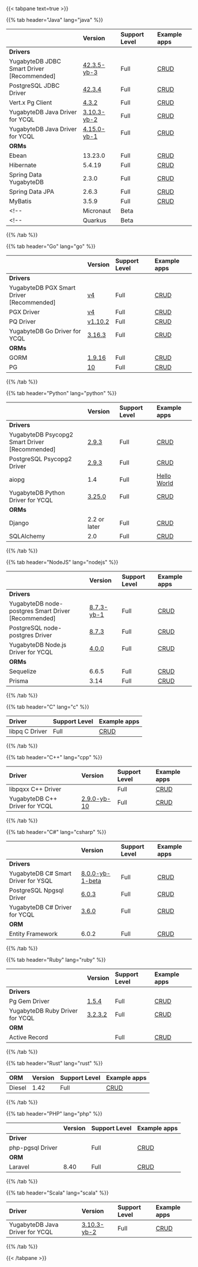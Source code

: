 <!--
+++
private = true
+++
-->

{{< tabpane text=true >}}

  {{% tab header="Java" lang="java" %}}

|            | Version | Support Level | Example apps |
| :--------- | :------ | :------------ | :----------- |
| **Drivers** | | | |
| YugabyteDB JDBC Smart Driver<br/>[Recommended] | [42.3.5-yb-3](https://mvnrepository.com/artifact/com.yugabyte/jdbc-yugabytedb/42.3.5-yb-3) | Full | [CRUD](/preview/drivers-orms/java/yugabyte-jdbc/) |
| PostgreSQL JDBC Driver  | [42.3.4](https://mvnrepository.com/artifact/org.postgresql/postgresql/42.3.4) | Full | [CRUD](/preview/drivers-orms/java/postgres-jdbc/) |
| Vert.x Pg Client       | [4.3.2](https://mvnrepository.com/artifact/io.vertx/vertx-core/4.3.2) | Full | [CRUD](/preview/drivers-orms/java/ysql-vertx-pg-client/) |
| YugabyteDB Java Driver for YCQL | [3.10.3-yb-2](https://mvnrepository.com/artifact/com.yugabyte/cassandra-driver-core/3.10.3-yb-2) | Full | [CRUD](/preview/drivers-orms/java/ycql) |
| YugabyteDB Java Driver for YCQL | [4.15.0-yb-1](https://mvnrepository.com/artifact/com.yugabyte/java-driver-core/4.15.0-yb-1) | Full | [CRUD](/preview/drivers-orms/java/ycql-4.x) |
| **ORMs** | | | |
| Ebean                   | 13.23.0 | Full | [CRUD](/preview/drivers-orms/java/ebean/) |
| Hibernate               | 5.4.19  | Full | [CRUD](/preview/drivers-orms/java/hibernate/) |
| Spring Data YugabyteDB  | 2.3.0   | Full | [CRUD](/preview/integrations/spring-framework/sdyb/#examples) |
| Spring Data JPA         | 2.6.3   | Full | [CRUD](/preview/integrations/spring-framework/sd-jpa/#fundamentals) |
| MyBatis                 | 3.5.9   | Full | [CRUD](/preview/drivers-orms/java/mybatis/) |
<!-- | Micronaut | Beta |  | -->
<!-- | Quarkus | Beta |  | -->

  {{% /tab %}}

  {{% tab header="Go" lang="go" %}}

|            | Version | Support Level | Example apps |
| :--------- | :------ | :------------ | :----------- |
| **Drivers** | | | |
| YugabyteDB PGX Smart Driver<br/>[Recommended] | [v4](https://pkg.go.dev/github.com/yugabyte/pgx/) | Full | [CRUD](/preview/drivers-orms/go/yb-pgx/) |
| PGX Driver | [v4](https://pkg.go.dev/github.com/jackc/pgx/) | Full | [CRUD](/preview/drivers-orms/go/pgx/) |
| PQ Driver  | [v1.10.2](https://github.com/lib/pq/releases/tag/v1.10.2/) | Full | [CRUD](/preview/drivers-orms/go/pq/) |
| YugabyteDB Go Driver for YCQL | [3.16.3](https://github.com/yugabyte/gocql) | Full | [CRUD](/preview/drivers-orms/go/ycql) |
| **ORMs** | | | |
| GORM       | [1.9.16](https://github.com/go-gorm/gorm) | Full | [CRUD](/preview/drivers-orms/go/gorm/) |
| PG         | [10](https://github.com/go-pg/pg) | Full | [CRUD](/preview/drivers-orms/go/pg/) |

  {{% /tab %}}

  {{% tab header="Python" lang="python" %}}

|            | Version | Support Level | Example apps |
| :--------- | :------ | :------------ | :----------- |
| **Drivers** | | | |
| YugabyteDB Psycopg2 Smart Driver<br/>[Recommended] | [2.9.3](https://github.com/yugabyte/psycopg2) |Full | [CRUD](/preview/drivers-orms/python/yugabyte-psycopg2/) |
| PostgreSQL Psycopg2 Driver | [2.9.3](https://github.com/psycopg/psycopg2) | Full | [CRUD](/preview/drivers-orms/python/postgres-psycopg2/) |
| aiopg      | 1.4          | Full | [Hello World](/preview/drivers-orms/python/aiopg/) |
| YugabyteDB Python Driver for YCQL | [3.25.0](https://github.com/yugabyte/cassandra-python-driver/tree/master) | Full | [CRUD](/preview/drivers-orms/python/ycql/) |
| **ORMs** | | | |
| Django     | 2.2 or later | Full | [CRUD](/preview/drivers-orms/python/django/) |
| SQLAlchemy | 2.0          | Full | [CRUD](/preview/drivers-orms/python/sqlalchemy/) |

  {{% /tab %}}

  {{% tab header="NodeJS" lang="nodejs" %}}

|            | Version | Support Level | Example apps |
| :--------- | :------ | :------------ | :----------- |
| **Drivers** | | | |
| YugabyteDB node-postgres Smart Driver<br/>[Recommended] | [8.7.3-yb-1](https://github.com/yugabyte/node-postgres) | Full | [CRUD](/preview/drivers-orms/nodejs/yugabyte-node-driver/) |
| PostgreSQL node-postgres Driver | [8.7.3](https://www.npmjs.com/package/pg) | Full | [CRUD](/preview/drivers-orms/nodejs/postgres-node-driver/) |
| YugabyteDB Node.js Driver for YCQL | [4.0.0](https://github.com/yugabyte/cassandra-nodejs-driver) | Full | [CRUD](/preview/drivers-orms/nodejs/ycql/) |
| **ORMs** | | | |
| Sequelize | 6.6.5 | Full | [CRUD](/preview/drivers-orms/nodejs/sequelize/) |
| Prisma    | 3.14  | Full | [CRUD](/preview/drivers-orms/nodejs/prisma/) |

  {{% /tab %}}

  {{% tab header="C" lang="c" %}}

| Driver | Support Level | Example apps |
| :--------- | :------------ | :----------- |
| libpq C Driver| Full | [CRUD](/preview/drivers-orms/c/ysql/) |

  {{% /tab %}}

  {{% tab header="C++" lang="cpp" %}}

| Driver | Version | Support Level | Example apps |
| :--------- | :------ | :------------ | :----------- |
| libpqxx C++ Driver             | | Full | [CRUD](/preview/drivers-orms/cpp/ysql/) |
| YugabyteDB C++ Driver for YCQL | [2.9.0-yb-10](https://github.com/yugabyte/cassandra-cpp-driver/releases) | Full | [CRUD](/preview/drivers-orms/cpp/ycql/) |

  {{% /tab %}}

  {{% tab header="C#" lang="csharp" %}}

|            | Version | Support Level | Example apps |
| :--------- | :------ | :------------ | :----------- |
| **Drivers** | | | |
| YugabyteDB C# Smart Driver for YSQL | [8.0.0-yb-1-beta](https://www.nuget.org/packages/NpgsqlYugabyteDB/) | Full | [CRUD](/preview/drivers-orms/csharp/ysql/) |
| PostgreSQL Npgsql Driver            | [6.0.3](https://www.nuget.org/packages/Npgsql/6.0.3) | Full | [CRUD](/preview/drivers-orms/csharp/postgres-npgsql/) |
| YugabyteDB C# Driver for YCQL       | [3.6.0](https://github.com/yugabyte/cassandra-csharp-driver/releases/tag/3.6.0) | Full | [CRUD](/preview/drivers-orms/csharp/ycql/) |
| **ORM** | | | |
| Entity Framework                    | 6.0.2  | Full | [CRUD](/preview/drivers-orms/csharp/entityframework/) |

  {{% /tab %}}

  {{% tab header="Ruby" lang="ruby" %}}

|             | Version | Support Level | Example apps |
| :---------- | :------ | :------------ | :----------- |
| **Drivers** | | | |
| Pg Gem Driver                   | [1.5.4](https://github.com/ged/ruby-pg) | Full | [CRUD](/preview/drivers-orms/ruby/ysql-pg/) |
| YugabyteDB Ruby Driver for YCQL | [3.2.3.2](https://github.com/yugabyte/cassandra-ruby-driver) | Full | [CRUD](/preview/drivers-orms/ruby/ycql/) |
| **ORM**     | | | |
| Active Record                   | | Full | [CRUD](/preview/drivers-orms/ruby/activerecord/) |

  {{% /tab %}}

  {{% tab header="Rust" lang="rust" %}}

| ORM        | Version | Support Level | Example apps |
| :--------- | :------ | :------------ | :----------- |
| Diesel     | 1.42    | Full | [CRUD](/preview/drivers-orms/rust/diesel/) |

  {{% /tab %}}

  {{% tab header="PHP" lang="php" %}}

|                  | Version | Support Level | Example apps |
| :--------------- | :------ | :------------ | :----------- |
| **Driver** | | | |
| php-pgsql Driver |         | Full | [CRUD](/preview/drivers-orms/php/ysql/) |
| **ORM**    | | | |
| Laravel          | 8.40    | Full | [CRUD](/preview/drivers-orms/php/laravel/) |

  {{% /tab %}}

  {{% tab header="Scala" lang="scala" %}}

| Driver     | Version | Support Level | Example apps |
| :--------- | :------ | :------------ | :----------- |
| YugabyteDB Java Driver for YCQL | [3.10.3-yb-2](https://mvnrepository.com/artifact/com.yugabyte/cassandra-driver-core/3.10.3-yb-2) | Full | [CRUD](/preview/drivers-orms/scala/ycql/) |

  {{% /tab %}}

{{< /tabpane >}}
